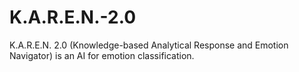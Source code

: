 # K.A.R.E.N.-2.0
K.A.R.E.N. 2.0 (Knowledge-based Analytical Response and Emotion Navigator) is an AI for emotion classification.
